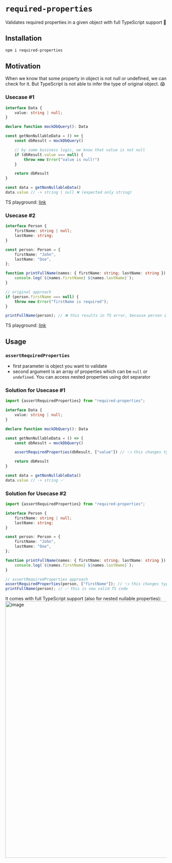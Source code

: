 # `required-properties`

Validates required properties in a given object with full TypeScript support 🚀

## Installation

```bash
npm i required-properties
```

## Motivation

When we know that some property in object is not null or undefined, we can check for it. But TypeScript is not able to
infer the type
of original object. 😱

### Usecase #1

```ts
interface Data {
    value: string | null;
}

declare function mockDbQuery(): Data

const getNonNullableData = () => {
    const dbResult = mockDbQuery()

    // by some business logic, we know that value is not null
    if (dbResult.value === null) {
        throw new Error("value is null!")
    }

    return dbResult
}

const data = getNonNullableData()
data.value // -> string | null ❌ (expected only string)
```

TS playground: [link](https://tsplay.dev/w2kqzN)

### Usecase #2

```ts
interface Person {
    firstName: string | null;
    lastName: string;
}

const person: Person = {
    firstName: "John",
    lastName: "Doe",
};

function printFullName(names: { firstName: string; lastName: string }) {
    console.log(`${names.firstName} ${names.lastName}`);
}

// original approach
if (person.firstName === null) {
    throw new Error("firstName is required");
}

printFullName(person); // ❌ this results in TS error, because person is still of type Person which has nullable property firstName
```

TS playground: [link](https://tsplay.dev/m3vY1N)

## Usage

### `assertRequiredProperties`

- first parameter is object you want to validate
- second argument is an array of properties which can be `null` or `undefined`. You can access nested properties using
  dot separator

### Solution for Usecase #1

```ts
import {assertRequiredProperties} from "required-properties";

interface Data {
    value: string | null;
}

declare function mockDbQuery(): Data

const getNonNullableData = () => {
    const dbResult = mockDbQuery()

    assertRequiredProperties(dbResult, ["value"]) // 👈 this changes type of dbResult

    return dbResult
}

const data = getNonNullableData()
data.value // -> string ✅
```

### Solution for Usecase #2

```ts
import {assertRequiredProperties} from "required-properties";

interface Person {
    firstName: string | null;
    lastName: string;
}

const person: Person = {
    firstName: "John",
    lastName: "Doe",
};

function printFullName(names: { firstName: string; lastName: string }) {
    console.log(`${names.firstName} ${names.lastName}`);
}

// assertRequiredProperties approach
assertRequiredProperties(person, ["firstName"]); // 👈 this changes type of person
printFullName(person); // ✅ this is now valid TS code
```

It comes with full TypeScript support (also for nested nullable properties):
<img width="800" alt="image" src="https://github.com/dominikjasek/required-properties/assets/48070343/7987f677-60ab-413d-b1a9-a06f7f2185d1">

